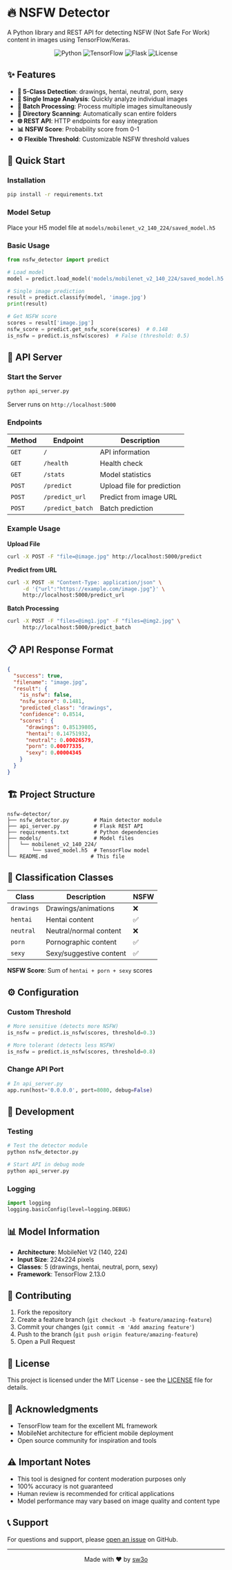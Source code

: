 # 🔥 NSFW Detector

A Python library and REST API for detecting NSFW (Not Safe For Work) content in images using TensorFlow/Keras.

<div align="center">

![Python](https://img.shields.io/badge/python-3.8+-blue.svg)
![TensorFlow](https://img.shields.io/badge/TensorFlow-2.13.0-orange.svg)
![Flask](https://img.shields.io/badge/Flask-2.3.3-green.svg)
![License](https://img.shields.io/badge/license-MIT-blue.svg)

</div>

## ✨ Features

- **🎯 5-Class Detection**: drawings, hentai, neutral, porn, sexy
- **📸 Single Image Analysis**: Quickly analyze individual images
- **📁 Batch Processing**: Process multiple images simultaneously
- **🔄 Directory Scanning**: Automatically scan entire folders
- **🌐 REST API**: HTTP endpoints for easy integration
- **📊 NSFW Score**: Probability score from 0-1
- **⚙️ Flexible Threshold**: Customizable NSFW threshold values

## 🚀 Quick Start

### Installation

```bash
pip install -r requirements.txt
```

### Model Setup

Place your H5 model file at `models/mobilenet_v2_140_224/saved_model.h5`

### Basic Usage

```python
from nsfw_detector import predict

# Load model
model = predict.load_model('models/mobilenet_v2_140_224/saved_model.h5')

# Single image prediction
result = predict.classify(model, 'image.jpg')
print(result)

# Get NSFW score
scores = result['image.jpg']
nsfw_score = predict.get_nsfw_score(scores)  # 0.148
is_nsfw = predict.is_nsfw(scores)  # False (threshold: 0.5)
```

## 📡 API Server

### Start the Server

```bash
python api_server.py
```

Server runs on `http://localhost:5000`

### Endpoints

| Method | Endpoint | Description |
|--------|----------|-------------|
| `GET` | `/` | API information |
| `GET` | `/health` | Health check |
| `GET` | `/stats` | Model statistics |
| `POST` | `/predict` | Upload file for prediction |
| `POST` | `/predict_url` | Predict from image URL |
| `POST` | `/predict_batch` | Batch prediction |

### Example Usage

**Upload File**
```bash
curl -X POST -F "file=@image.jpg" http://localhost:5000/predict
```

**Predict from URL**
```bash
curl -X POST -H "Content-Type: application/json" \
     -d '{"url":"https://example.com/image.jpg"}' \
     http://localhost:5000/predict_url
```

**Batch Processing**
```bash
curl -X POST -F "files=@img1.jpg" -F "files=@img2.jpg" \
     http://localhost:5000/predict_batch
```

## 📋 API Response Format

```json
{
  "success": true,
  "filename": "image.jpg",
  "result": {
    "is_nsfw": false,
    "nsfw_score": 0.1481,
    "predicted_class": "drawings",
    "confidence": 0.8514,
    "scores": {
      "drawings": 0.85139805,
      "hentai": 0.14751932,
      "neutral": 0.00026579,
      "porn": 0.00077335,
      "sexy": 0.00004345
    }
  }
}
```

## 🏗️ Project Structure

```
nsfw-detector/
├── nsfw_detector.py        # Main detector module
├── api_server.py           # Flask REST API
├── requirements.txt        # Python dependencies
├── models/                 # Model files
│   └── mobilenet_v2_140_224/
│       └── saved_model.h5  # TensorFlow model
└── README.md              # This file
```

## 🎨 Classification Classes

| Class | Description | NSFW |
|-------|-------------|------|
| `drawings` | Drawings/animations | ❌ |
| `hentai` | Hentai content | ✅ |
| `neutral` | Neutral/normal content | ❌ |
| `porn` | Pornographic content | ✅ |
| `sexy` | Sexy/suggestive content | ✅ |

**NSFW Score**: Sum of `hentai + porn + sexy` scores

## ⚙️ Configuration

### Custom Threshold

```python
# More sensitive (detects more NSFW)
is_nsfw = predict.is_nsfw(scores, threshold=0.3)

# More tolerant (detects less NSFW)
is_nsfw = predict.is_nsfw(scores, threshold=0.8)
```

### Change API Port

```python
# In api_server.py
app.run(host='0.0.0.0', port=8080, debug=False)
```

## 🔧 Development

### Testing

```bash
# Test the detector module
python nsfw_detector.py

# Start API in debug mode
python api_server.py
```

### Logging

```python
import logging
logging.basicConfig(level=logging.DEBUG)
```

## 📊 Model Information

- **Architecture**: MobileNet V2 (140, 224)
- **Input Size**: 224x224 pixels
- **Classes**: 5 (drawings, hentai, neutral, porn, sexy)
- **Framework**: TensorFlow 2.13.0

## 🤝 Contributing

1. Fork the repository
2. Create a feature branch (`git checkout -b feature/amazing-feature`)
3. Commit your changes (`git commit -m 'Add amazing feature'`)
4. Push to the branch (`git push origin feature/amazing-feature`)
5. Open a Pull Request

## 📄 License

This project is licensed under the MIT License - see the [LICENSE](LICENSE) file for details.

## 🙏 Acknowledgments

- TensorFlow team for the excellent ML framework
- MobileNet architecture for efficient mobile deployment
- Open source community for inspiration and tools

## ⚠️ Important Notes

- This tool is designed for content moderation purposes only
- 100% accuracy is not guaranteed
- Human review is recommended for critical applications
- Model performance may vary based on image quality and content type

## 📞 Support

For questions and support, please [open an issue](https://github.com/sw3o/nsfw-detector/issues) on GitHub.

---

<div align="center">
Made with ❤️ by <a href="https://github.com/sw3o">sw3o</a>
</div> 